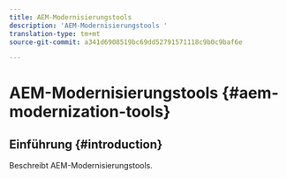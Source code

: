 ```yaml
---
title: AEM-Modernisierungstools
description: 'AEM-Modernisierungstools '
translation-type: tm+mt
source-git-commit: a341d6908519bc69dd52791571118c9b0c9baf6e

---
```



# AEM-Modernisierungstools {#aem-modernization-tools}

## Einführung {#introduction}

Beschreibt AEM-Modernisierungstools.
